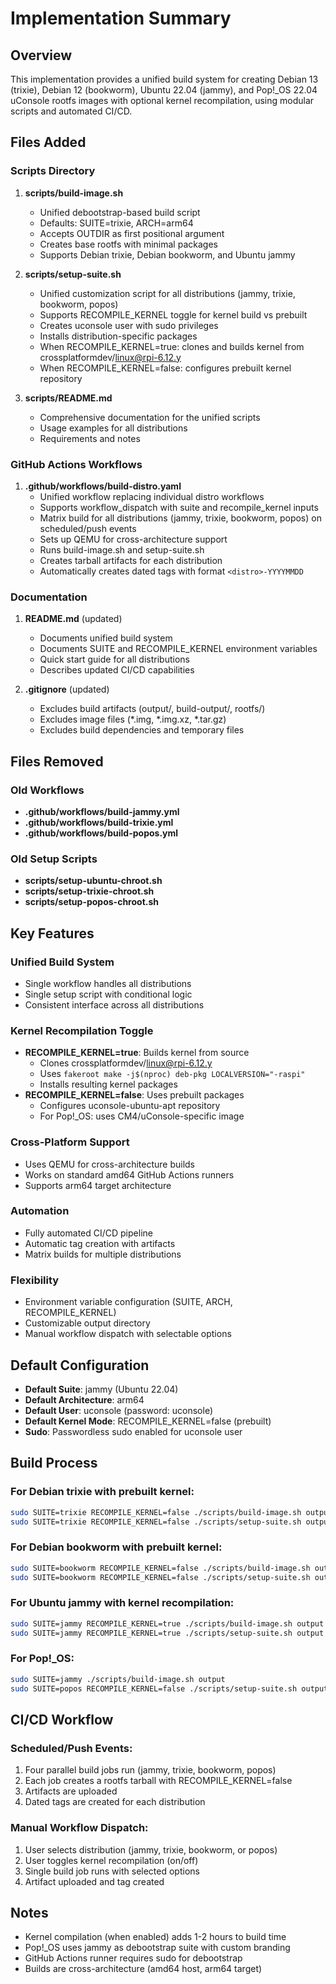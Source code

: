 # Implementation Summary

## Overview

This implementation provides a unified build system for creating Debian 13 (trixie), Debian 12 (bookworm), Ubuntu 22.04 (jammy), and Pop!_OS 22.04 uConsole rootfs images with optional kernel recompilation, using modular scripts and automated CI/CD.

## Files Added

### Scripts Directory

1. **scripts/build-image.sh**
   - Unified debootstrap-based build script
   - Defaults: SUITE=trixie, ARCH=arm64
   - Accepts OUTDIR as first positional argument
   - Creates base rootfs with minimal packages
   - Supports Debian trixie, Debian bookworm, and Ubuntu jammy

2. **scripts/setup-suite.sh**
   - Unified customization script for all distributions (jammy, trixie, bookworm, popos)
   - Supports RECOMPILE_KERNEL toggle for kernel build vs prebuilt
   - Creates uconsole user with sudo privileges
   - Installs distribution-specific packages
   - When RECOMPILE_KERNEL=true: clones and builds kernel from crossplatformdev/linux@rpi-6.12.y
   - When RECOMPILE_KERNEL=false: configures prebuilt kernel repository

3. **scripts/README.md**
   - Comprehensive documentation for the unified scripts
   - Usage examples for all distributions
   - Requirements and notes

### GitHub Actions Workflows

1. **.github/workflows/build-distro.yaml**
   - Unified workflow replacing individual distro workflows
   - Supports workflow_dispatch with suite and recompile_kernel inputs
   - Matrix build for all distributions (jammy, trixie, bookworm, popos) on scheduled/push events
   - Sets up QEMU for cross-architecture support
   - Runs build-image.sh and setup-suite.sh
   - Creates tarball artifacts for each distribution
   - Automatically creates dated tags with format `<distro>-YYYYMMDD`

### Documentation

1. **README.md** (updated)
   - Documents unified build system
   - Documents SUITE and RECOMPILE_KERNEL environment variables
   - Quick start guide for all distributions
   - Describes updated CI/CD capabilities

2. **.gitignore** (updated)
   - Excludes build artifacts (output/, build-output/, rootfs/)
   - Excludes image files (*.img, *.img.xz, *.tar.gz)
   - Excludes build dependencies and temporary files

## Files Removed

### Old Workflows
- **.github/workflows/build-jammy.yml**
- **.github/workflows/build-trixie.yml**
- **.github/workflows/build-popos.yml**

### Old Setup Scripts
- **scripts/setup-ubuntu-chroot.sh**
- **scripts/setup-trixie-chroot.sh**
- **scripts/setup-popos-chroot.sh**

## Key Features

### Unified Build System
- Single workflow handles all distributions
- Single setup script with conditional logic
- Consistent interface across all distributions

### Kernel Recompilation Toggle
- **RECOMPILE_KERNEL=true**: Builds kernel from source
  - Clones crossplatformdev/linux@rpi-6.12.y
  - Uses `fakeroot make -j$(nproc) deb-pkg LOCALVERSION="-raspi"`
  - Installs resulting kernel packages
- **RECOMPILE_KERNEL=false**: Uses prebuilt packages
  - Configures uconsole-ubuntu-apt repository
  - For Pop!_OS: uses CM4/uConsole-specific image

### Cross-Platform Support
- Uses QEMU for cross-architecture builds
- Works on standard amd64 GitHub Actions runners
- Supports arm64 target architecture

### Automation
- Fully automated CI/CD pipeline
- Automatic tag creation with artifacts
- Matrix builds for multiple distributions

### Flexibility
- Environment variable configuration (SUITE, ARCH, RECOMPILE_KERNEL)
- Customizable output directory
- Manual workflow dispatch with selectable options

## Default Configuration

- **Default Suite**: jammy (Ubuntu 22.04)
- **Default Architecture**: arm64
- **Default User**: uconsole (password: uconsole)
- **Default Kernel Mode**: RECOMPILE_KERNEL=false (prebuilt)
- **Sudo**: Passwordless sudo enabled for uconsole user

## Build Process

### For Debian trixie with prebuilt kernel:
```bash
sudo SUITE=trixie RECOMPILE_KERNEL=false ./scripts/build-image.sh output
sudo SUITE=trixie RECOMPILE_KERNEL=false ./scripts/setup-suite.sh output
```

### For Debian bookworm with prebuilt kernel:
```bash
sudo SUITE=bookworm RECOMPILE_KERNEL=false ./scripts/build-image.sh output
sudo SUITE=bookworm RECOMPILE_KERNEL=false ./scripts/setup-suite.sh output
```

### For Ubuntu jammy with kernel recompilation:
```bash
sudo SUITE=jammy RECOMPILE_KERNEL=true ./scripts/build-image.sh output
sudo SUITE=jammy RECOMPILE_KERNEL=true ./scripts/setup-suite.sh output
```

### For Pop!_OS:
```bash
sudo SUITE=jammy ./scripts/build-image.sh output
sudo SUITE=popos RECOMPILE_KERNEL=false ./scripts/setup-suite.sh output
```

## CI/CD Workflow

### Scheduled/Push Events:
1. Four parallel build jobs run (jammy, trixie, bookworm, popos)
2. Each job creates a rootfs tarball with RECOMPILE_KERNEL=false
3. Artifacts are uploaded
4. Dated tags are created for each distribution

### Manual Workflow Dispatch:
1. User selects distribution (jammy, trixie, bookworm, or popos)
2. User toggles kernel recompilation (on/off)
3. Single build job runs with selected options
4. Artifact uploaded and tag created

## Notes

- Kernel compilation (when enabled) adds 1-2 hours to build time
- Pop!_OS uses jammy as debootstrap suite with custom branding
- GitHub Actions runner requires sudo for debootstrap
- Builds are cross-architecture (amd64 host, arm64 target)
